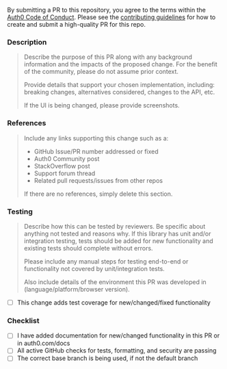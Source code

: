 By submitting a PR to this repository, you agree to the terms within the [Auth0 Code of Conduct](https://github.com/auth0/open-source-template/blob/master/CODE-OF-CONDUCT.md). Please see the [contributing guidelines](https://github.com/auth0/.github/blob/master/CONTRIBUTING.md) for how to create and submit a high-quality PR for this repo.

### Description

> Describe the purpose of this PR along with any background information and the impacts of the proposed change. For the benefit of the community, please do not assume prior context.
>
> Provide details that support your chosen implementation, including: breaking changes, alternatives considered, changes to the API, etc.
>
> If the UI is being changed, please provide screenshots.


### References

> Include any links supporting this change such as a:
>
> - GitHub Issue/PR number addressed or fixed
> - Auth0 Community post
> - StackOverflow post
> - Support forum thread
> - Related pull requests/issues from other repos
>
> If there are no references, simply delete this section.

### Testing

> Describe how this can be tested by reviewers. Be specific about anything not tested and reasons why. If this library has unit and/or integration testing, tests should be added for new functionality and existing tests should complete without errors.
>
> Please include any manual steps for testing end-to-end or functionality not covered by unit/integration tests.
>
> Also include details of the environment this PR was developed in (language/platform/browser version).

- [ ] This change adds test coverage for new/changed/fixed functionality

### Checklist

- [ ] I have added documentation for new/changed functionality in this PR or in auth0.com/docs
- [ ] All active GitHub checks for tests, formatting, and security are passing
- [ ] The correct base branch is being used, if not the default branch
